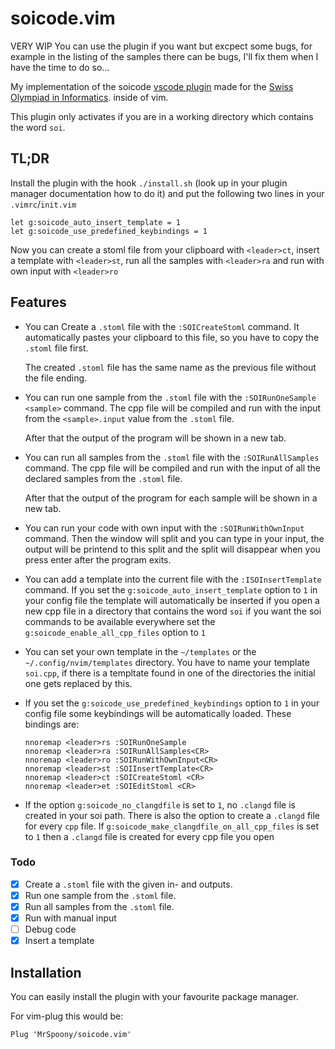 # soicode.vim

VERY WIP
You can use the plugin if you want but excpect some bugs,
for example in the listing of the samples there can be bugs,
I'll fix them when I have the time to do so...

My implementation of the soicode
[vscode plugin](https://marketplace.visualstudio.com/items?itemName=swissolyinfo.soicode)
made for the [Swiss Olympiad in Informatics](https://soi.ch).
inside of vim.

This plugin only activates if you are in a working directory which contains
the word `soi`.

## TL;DR

Install the plugin with the hook `./install.sh`
(look up in your plugin manager documentation how to do it)
and put the following two lines in your `.vimrc`/`init.vim`

```vim
let g:soicode_auto_insert_template = 1
let g:soicode_use_predefined_keybindings = 1
```

Now you can create a stoml file from your clipboard with `<leader>ct`,
insert a template with `<leader>st`,
run all the samples with `<leader>ra` and
run with own input with `<leader>ro`

## Features

* You can Create  a `.stoml` file with the `:SOICreateStoml` command.
  It automatically pastes your clipboard to this file,
  so you have to copy the `.stoml` file first.

  The created `.stoml` file has the same name
  as the previous file without the file ending.

* You can run one sample from the `.stoml` file
  with the `:SOIRunOneSample <sample>` command.
  The cpp file will be compiled and run with the input
  from the `<sample>.input` value from the `.stoml` file.

  After that the output of the program will be shown in a new tab.

* You can run all samples from the `.stoml` file
  with the `:SOIRunAllSamples` command.
  The cpp file will be compiled and run with the input
  of all the declared samples from the `.stoml` file.

  After that the output of the program for each sample will be shown in a new tab.

* You can run your code with own input with the `:SOIRunWithOwnInput` command.
  Then the window will split and you can type in your input,
  the output will be printend to this split and the split will disappear
  when you press enter after the program exits.

* You can add a template into the current file with the `:ISOInsertTemplate` command.
  If you set the `g:soicode_auto_insert_template` option to `1` in your config file
  the template will automatically be inserted if you open a new cpp file in a directory
  that contains the word `soi` if you want the soi commands to be available everywhere
  set the `g:soicode_enable_all_cpp_files` option to `1`
  
* You can set your own template in the 
  `~/templates` or the `~/.config/nvim/templates` directory.
  You have to name your template `soi.cpp`,
  if there is a templtate found in one of the directories
  the initial one gets replaced by this.

* If you set the `g:soicode_use_predefined_keybindings` option
  to `1` in your config file some keybindings will be automatically loaded.
  These bindings are:

  ```vim
  nnoremap <leader>rs :SOIRunOneSample
  nnoremap <leader>ra :SOIRunAllSamples<CR>
  nnoremap <leader>ro :SOIRunWithOwnInput<CR>
  nnoremap <leader>st :SOIInsertTemplate<CR>
  nnoremap <leader>ct :SOICreateStoml <CR>
  nnoremap <leader>et :SOIEditStoml <CR>
  ```
* If the option `g:soicode_no_clangdfile` is set to `1`, no `.clangd` file is created
  in your soi path.
  There is also the option to create a `.clangd` file for every `cpp` file.
  If `g:soicode_make_clangdfile_on_all_cpp_files` is set to `1`
  then a `.clangd` file is created for every cpp file you open

### Todo

- [x] Create a `.stoml` file with the given in- and outputs.
- [x] Run one sample from the `.stoml` file.
- [x] Run all samples from the `.stoml` file.
- [x] Run with manual input
- [ ] Debug code
- [x] Insert a template

## Installation

You can easily install the plugin with your favourite package manager.

For vim-plug this would be:

```vim
Plug 'MrSpoony/soicode.vim'
```
